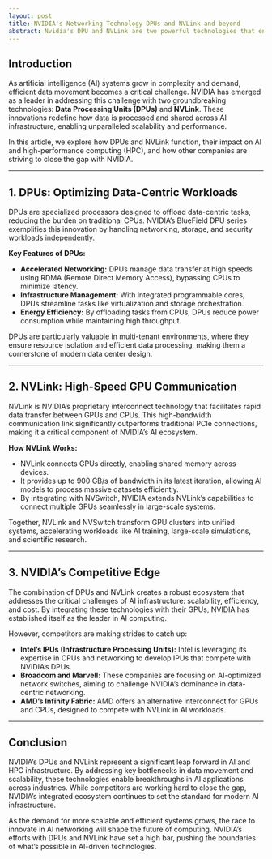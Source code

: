 ```yaml
---
layout: post
title: NVIDIA's Networking Technology DPUs and NVLink and beyond
abstract: Nvidia's DPU and NVLink are two powerful technologies that enhance the scalability of AI infrastructure. In this article, we will explore how these technologies function and their impact on modern computing. Additionally, we will discuss efforts by other companies to catch up with Nvidia.
---
```


## Introduction  
As artificial intelligence (AI) systems grow in complexity and demand, efficient data movement becomes a critical challenge. NVIDIA has emerged as a leader in addressing this challenge with two groundbreaking technologies: **Data Processing Units (DPUs)** and **NVLink**. These innovations redefine how data is processed and shared across AI infrastructure, enabling unparalleled scalability and performance.

In this article, we explore how DPUs and NVLink function, their impact on AI and high-performance computing (HPC), and how other companies are striving to close the gap with NVIDIA.

---

## 1. DPUs: Optimizing Data-Centric Workloads  
DPUs are specialized processors designed to offload data-centric tasks, reducing the burden on traditional CPUs. NVIDIA’s BlueField DPU series exemplifies this innovation by handling networking, storage, and security workloads independently.

**Key Features of DPUs:**  
- **Accelerated Networking:** DPUs manage data transfer at high speeds using RDMA (Remote Direct Memory Access), bypassing CPUs to minimize latency.  
- **Infrastructure Management:** With integrated programmable cores, DPUs streamline tasks like virtualization and storage orchestration.  
- **Energy Efficiency:** By offloading tasks from CPUs, DPUs reduce power consumption while maintaining high throughput.

DPUs are particularly valuable in multi-tenant environments, where they ensure resource isolation and efficient data processing, making them a cornerstone of modern data center design.

---

## 2. NVLink: High-Speed GPU Communication  
NVLink is NVIDIA’s proprietary interconnect technology that facilitates rapid data transfer between GPUs and CPUs. This high-bandwidth communication link significantly outperforms traditional PCIe connections, making it a critical component of NVIDIA’s AI ecosystem.

**How NVLink Works:**  
- NVLink connects GPUs directly, enabling shared memory across devices.  
- It provides up to 900 GB/s of bandwidth in its latest iteration, allowing AI models to process massive datasets efficiently.  
- By integrating with NVSwitch, NVIDIA extends NVLink’s capabilities to connect multiple GPUs seamlessly in large-scale systems.

Together, NVLink and NVSwitch transform GPU clusters into unified systems, accelerating workloads like AI training, large-scale simulations, and scientific research.

---

## 3. NVIDIA’s Competitive Edge  
The combination of DPUs and NVLink creates a robust ecosystem that addresses the critical challenges of AI infrastructure: scalability, efficiency, and cost. By integrating these technologies with their GPUs, NVIDIA has established itself as the leader in AI computing.

However, competitors are making strides to catch up:  
- **Intel’s IPUs (Infrastructure Processing Units):** Intel is leveraging its expertise in CPUs and networking to develop IPUs that compete with NVIDIA’s DPUs.  
- **Broadcom and Marvell:** These companies are focusing on AI-optimized network switches, aiming to challenge NVIDIA’s dominance in data-centric networking.  
- **AMD’s Infinity Fabric:** AMD offers an alternative interconnect for GPUs and CPUs, designed to compete with NVLink in AI workloads.

---

## Conclusion  
NVIDIA’s DPUs and NVLink represent a significant leap forward in AI and HPC infrastructure. By addressing key bottlenecks in data movement and scalability, these technologies enable breakthroughs in AI applications across industries. While competitors are working hard to close the gap, NVIDIA’s integrated ecosystem continues to set the standard for modern AI infrastructure.

As the demand for more scalable and efficient systems grows, the race to innovate in AI networking will shape the future of computing. NVIDIA’s efforts with DPUs and NVLink have set a high bar, pushing the boundaries of what’s possible in AI-driven technologies.
